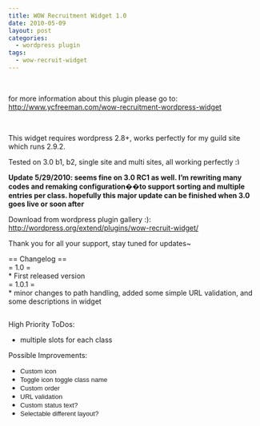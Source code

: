 ```yaml
---
title: WOW Recruitment Widget 1.0
date: 2010-05-09
layout: post
categories:
  - wordpress plugin
tags:
  - wow-recruit-widget
---
```

&nbsp;

<div>
  <div>
    for more information about this plugin please go to:
  </div>
</div>

<div>
  <div>
    <a href="http://www.ycfreeman.com/p/wow-recruitment-wordpress-widget.html">http://www.ycfreeman.com/wow-recruitment-wordpress-widget</a>
  </div>
</div>

&nbsp;

This widget requires wordpress 2.8+, works perfectly for my guild site which runs 2.9.2.

Tested on 3.0 b1, b2, single site and multi sites, all working perfectly <img src="http://i1.wp.com/ycfreeman.com/wp-includes/images/smilies/simple-smile.png?w=660" alt=":)" class="wp-smiley" style="height: 1em; max-height: 1em;" data-recalc-dims="1" />

**Update 5/29/2010: seems fine on 3.0 RC1 as well. I&#8217;m rewriting many codes and remaking configuration��to support sorting and multiple entries per class. hopefully this major update can be finished when 3.0 goes live or soon after**

Download from wordpress plugin gallery :): <http://wordpress.org/extend/plugins/wow-recruit-widget/>

Thank you for all your support, stay tuned for updates~

<a name="more"></a>

<div>
  == Changelog ==
</div>

<div>
  = 1.0 =
</div>

<div>
  * First released version
</div>

<div>
  = 1.0.1 =
</div>

<div>
  * minor changes to path handling, added some simple URL validation, and some descriptions in widget
</div>

<div style="text-align: center;">
  <div style="text-align: left;">
    <span style="font-size: x-large;"><br /> </span>
  </div>

  <div style="text-align: left;">
    High Priority ToDos:
  </div>

  <ul>
    <li style="text-align: left;">
      multiple slots for each class
    </li>
  </ul>

  <div style="text-align: left;">
    Possible Improvements:
  </div>

  <ul>
    <li style="text-align: left;">
      <span style="border-collapse: collapse; font-family: arial, sans-serif; font-size: 13px;">Custom icon</span>
    </li>
    <li style="text-align: left;">
      <span style="border-collapse: collapse; font-family: arial, sans-serif; font-size: 13px;">Toggle icon toggle class name</span>
    </li>
    <li style="text-align: left;">
      <span style="border-collapse: collapse; font-family: arial, sans-serif; font-size: 13px;">Custom order</span>
    </li>
    <li style="text-align: left;">
      <span style="border-collapse: collapse; font-family: arial, sans-serif; font-size: 13px;">URL validation</span>
    </li>
    <li style="text-align: left;">
      <span style="border-collapse: collapse; font-family: arial, sans-serif; font-size: 13px;">Custom status text?</span>
    </li>
    <li style="text-align: left;">
      <span style="border-collapse: collapse; font-family: arial, sans-serif; font-size: 13px;">Selectable different layout?</span>
    </li>
  </ul>
</div>
